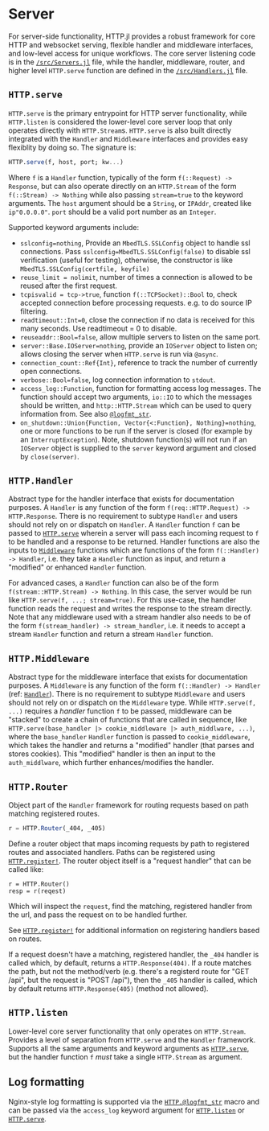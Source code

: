 # Server

For server-side functionality, HTTP.jl provides a robust framework for core
HTTP and websocket serving, flexible handler and middleware interfaces, and
low-level access for unique workflows. The core server listening code is in
the [`/src/Servers.jl`](https://github.com/JuliaWeb/HTTP.jl/blob/master/src/Servers.jl) file, while the handler, middleware, router, and 
higher level `HTTP.serve` function are defined in the [`/src/Handlers.jl`](https://github.com/JuliaWeb/HTTP.jl/blob/master/src/Handlers.jl)
file.

## `HTTP.serve`

`HTTP.serve` is the primary entrypoint for HTTP server functionality, while `HTTP.listen` is considered the lower-level core server loop that only operates directly with `HTTP.Stream`s. `HTTP.serve` is also built directly integrated with the `Handler` and `Middleware` interfaces and provides easy flexiblity by doing so. The signature is:

```julia
HTTP.serve(f, host, port; kw...)
```

Where `f` is a `Handler` function, typically of the form `f(::Request) -> Response`, but can also operate directly on an `HTTP.Stream` of the form `f(::Stream) -> Nothing` while also passing `stream=true` to the keyword arguments. The `host` argument should be a `String`, or `IPAddr`, created like `ip"0.0.0.0"`. `port` should be a valid port number as an `Integer`.

Supported keyword arguments include:
 * `sslconfig=nothing`, Provide an `MbedTLS.SSLConfig` object to handle ssl
    connections. Pass `sslconfig=MbedTLS.SSLConfig(false)` to disable ssl
    verification (useful for testing), otherwise, the constructor is like
    `MbedTLS.SSLConfig(certfile, keyfile)`
 * `reuse_limit = nolimit`, number of times a connection is allowed to be
   reused after the first request.
 * `tcpisvalid = tcp->true`, function `f(::TCPSocket)::Bool` to, check accepted
    connection before processing requests. e.g. to do source IP filtering.
 * `readtimeout::Int=0`, close the connection if no data is received for this
    many seconds. Use readtimeout = 0 to disable.
 * `reuseaddr::Bool=false`, allow multiple servers to listen on the same port.
 * `server::Base.IOServer=nothing`, provide an `IOServer` object to listen on;
    allows closing the server when `HTTP.serve` is run via `@async`.
 * `connection_count::Ref{Int}`, reference to track the number of currently
    open connections.
 * `verbose::Bool=false`, log connection information to `stdout`.
 * `access_log::Function`, function for formatting access log messages. The
    function should accept two arguments, `io::IO` to which the messages should
    be written, and `http::HTTP.Stream` which can be used to query information
    from. See also [`@logfmt_str`](@ref).
 * `on_shutdown::Union{Function, Vector{<:Function}, Nothing}=nothing`, one or
    more functions to be run if the server is closed (for example by an
    `InterruptException`). Note, shutdown function(s) will not run if an
    `IOServer` object is supplied to the `server` keyword argument and closed
    by `close(server)`.

## `HTTP.Handler`

Abstract type for the handler interface that exists for documentation purposes.
A `Handler` is any function of the form `f(req::HTTP.Request) -> HTTP.Response`.
There is no requirement to subtype `Handler` and users should not rely on or dispatch
on `Handler`. A `Handler` function `f` can be passed to [`HTTP.serve`](@ref)
wherein a server will pass each incoming request to `f` to be handled and a response
to be returned. Handler functions are also the inputs to [`Middleware`](@ref) functions
which are functions of the form `f(::Handler) -> Handler`, i.e. they take a `Handler`
function as input, and return a "modified" or enhanced `Handler` function.

For advanced cases, a `Handler` function can also be of the form `f(stream::HTTP.Stream) -> Nothing`.
In this case, the server would be run like `HTTP.serve(f, ...; stream=true)`. For this use-case,
the handler function reads the request and writes the response to the stream directly. Note that
any middleware used with a stream handler also needs to be of the form `f(stream_handler) -> stream_handler`,
i.e. it needs to accept a stream `Handler` function and return a stream `Handler` function.

## `HTTP.Middleware`

Abstract type for the middleware interface that exists for documentation purposes.
A `Middleware` is any function of the form `f(::Handler) -> Handler` (ref: [`Handler`](@ref)).
There is no requirement to subtype `Middleware` and users should not rely on or dispatch
on the `Middleware` type. While `HTTP.serve(f, ...)` requires a _handler_ function `f` to be
passed, middleware can be "stacked" to create a chain of functions that are called in sequence,
like `HTTP.serve(base_handler |> cookie_middleware |> auth_middlware, ...)`, where the
`base_handler` `Handler` function is passed to `cookie_middleware`, which takes the handler
and returns a "modified" handler (that parses and stores cookies). This "modified" handler is
then an input to the `auth_middlware`, which further enhances/modifies the handler.

## `HTTP.Router`

Object part of the `Handler` framework for routing requests based on path matching registered routes.

```julia
r = HTTP.Router(_404, _405)
```

Define a router object that maps incoming requests by path to registered routes and
associated handlers. Paths can be registered using [`HTTP.register!`](@ref). The router
object itself is a "request handler" that can be called like:
```
r = HTTP.Router()
resp = r(reqest)
```

Which will inspect the `request`, find the matching, registered handler from the url,
and pass the request on to be handled further.

See [`HTTP.register!`](@ref) for additional information on registering handlers based on routes.

If a request doesn't have a matching, registered handler, the `_404` handler is called which,
by default, returns a `HTTP.Response(404)`. If a route matches the path, but not the method/verb
(e.g. there's a registerd route for "GET /api", but the request is "POST /api"), then the `_405`
handler is called, which by default returns `HTTP.Response(405)` (method not allowed).

## `HTTP.listen`

Lower-level core server functionality that only operates on `HTTP.Stream`. Provides a level of separation from `HTTP.serve` and the `Handler` framework. Supports all the same arguments and keyword arguments as [`HTTP.serve`](@ref), but the handler function `f` _must_ take a single `HTTP.Stream` as argument.

## Log formatting

Nginx-style log formatting is supported via the [`HTTP.@logfmt_str`](@ref) macro and can be passed via the `access_log` keyword argument for [`HTTP.listen`](@ref) or [`HTTP.serve`](@ref).
